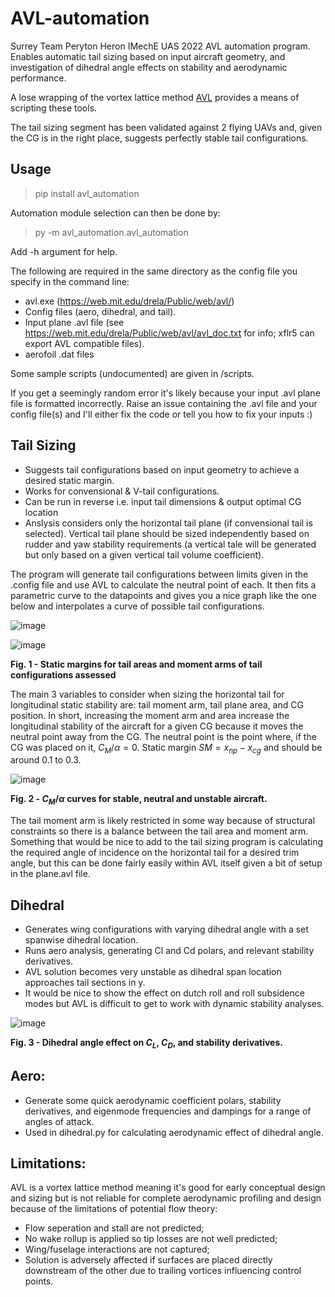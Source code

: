 # AVL-automation
Surrey Team Peryton Heron IMechE UAS 2022 AVL automation program. Enables automatic tail sizing based on input aircraft geometry, and investigation of dihedral angle effects on stability and aerodynamic performance. 

A lose wrapping of the vortex lattice method [AVL](https://web.mit.edu/drela/Public/web/avl/) provides a means of scripting these tools.

The tail sizing segment has been validated against 2 flying UAVs and, given the CG is in the right place, suggests perfectly stable tail configurations.

## Usage
> pip install avl_automation

Automation module selection can then be done by:
> py -m avl_automation.avl_automation

Add -h argument for help.

The following are required in the same directory as the config file you specify in the command line:
- avl.exe (https://web.mit.edu/drela/Public/web/avl/)
- Config files (aero, dihedral, and tail).
- Input plane .avl file (see https://web.mit.edu/drela/Public/web/avl/avl_doc.txt for info; xflr5 can export AVL compatible files).
- aerofoil .dat files

Some sample scripts (undocumented) are given in /scripts.

If you get a seemingly random error it's likely because your input .avl plane file is formatted incorrectly. Raise an issue containing the .avl file and your config file(s) and I'll either fix the code or tell you how to fix your inputs :)

## Tail Sizing
- Suggests tail configurations based on input geometry to achieve a desired static margin.
- Works for convensional & V-tail configurations.
- Can be run in reverse i.e. input tail dimensions & output optimal CG location
- Anslysis considers only the horizontal tail plane (if convensional tail is selected). Vertical tail plane should be sized independently based on rudder and yaw stability requirements (a vertical tale will be generated but only based on a given vertical tail volume coefficient).

The program will generate tail configurations between limits given in the .config file and use AVL to calculate the neutral point of each. It then fits a parametric curve to the datapoints and gives you a nice graph like the one below and interpolates a curve of possible tail configurations.

![image](https://user-images.githubusercontent.com/79290428/209408913-acb4153b-cd75-48df-861c-d916c2c78f4c.png)

![image](https://user-images.githubusercontent.com/79290428/209408978-c282e850-d69b-4f93-8b3c-6ce1826b8365.png)

**Fig. 1 - Static margins for tail areas and moment arms of tail configurations assessed**

The main 3 variables to consider when sizing the horizontal tail for longitudinal static stability are: tail moment arm, tail plane area, and CG position. In short, increasing the moment arm and area increase the longitudinal stability of the aircraft for a given CG because it moves the neutral point away from the CG. The neutral point is the point where, if the CG was placed on it, $C_M/\alpha=0$. Static margin $SM=x_{np}-x_{cg}$ and should be around 0.1 to 0.3.

![image](https://user-images.githubusercontent.com/79290428/179372590-fcfc5e14-8e66-4287-8e49-efd22b70ba7f.png)

**Fig. 2 - $C_M/\alpha$ curves for stable, neutral and unstable aircraft.**

The tail moment arm is likely restricted in some way because of structural constraints so there is a balance between the tail area and moment arm. Something that would be nice to add to the tail sizing program is calculating the required angle of incidence on the horizontal tail for a desired trim angle, but this can be done fairly easily within AVL itself given a bit of setup in the plane.avl file.

## Dihedral
- Generates wing configurations with varying dihedral angle with a set spanwise dihedral location. 
- Runs aero analysis, generating Cl and Cd polars, and relevant stability derivatives.
- AVL solution becomes very unstable as dihedral span location approaches tail sections in y.
- It would be nice to show the effect on dutch roll and roll subsidence modes but AVL is difficult to get to work with dynamic stability analyses.

![image](https://user-images.githubusercontent.com/79290428/179610350-5d2b92fd-5ed4-42a4-81e1-4591e40f4666.png)

**Fig. 3 - Dihedral angle effect on $C_L$, $C_D$, and stability derivatives.**

## Aero:
- Generate some quick aerodynamic coefficient polars, stability derivatives, and eigenmode frequencies and dampings for a range of angles of attack.
- Used in dihedral.py for calculating aerodynamic effect of dihedral angle.

## Limitations:
AVL is a vortex lattice method meaning it's good for early conceptual design and sizing but is not reliable for complete aerodynamic profiling and design because of the limitations of potential flow theory: 
- Flow seperation and stall are not predicted;
- No wake rollup is applied so tip losses are not well predicted;
- Wing/fuselage interactions are not captured;
- Solution is adversely affected if surfaces are placed directly downstream of the other due to trailing vortices influencing control points.
